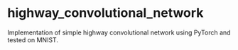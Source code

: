 # highway_convolutional_network
Implementation of simple highway convolutional network using PyTorch and tested on MNIST.

